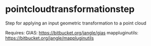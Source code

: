 pointcloudtransformationstep
==============================

Step for applying an input geometric transformation to a point cloud

Requires:
GIAS: https://bitbucket.org/jangle/gias
mappluginutils: https://bitbucket.org/jangle/mappluginutils
